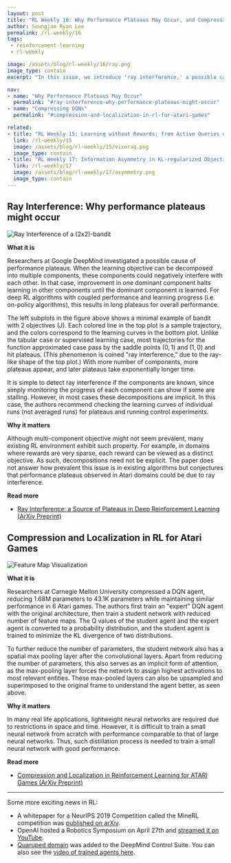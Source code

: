 ```yaml
---
layout: post
title: "RL Weekly 16: Why Performance Plateaus May Occur, and Compressing DQNs"
author: Seungjae Ryan Lee
permalink: /rl-weekly/16
tags:
 - reinforcement-learning
 - rl-weekly

image: /assets/blog/rl-weekly/16/ray.png
image_type: contain
excerpt: "In this issue, we introduce 'ray interference,' a possible cause of performance plateaus in deep reinforcement learning conjectured by Google DeepMind. We also introduce a network distillation method proposed by researchers at Carnegie Mellon University."

nav:
- name: "Why Performance Plateaus May Occur"
  permalink: "#ray-interference-why-performance-plateaus-might-occur"
- name: "Compressing DQNs"
  permalink: "#compression-and-localization-in-rl-for-atari-games"

related:
- title: "RL Weekly 15: Learning without Rewards: from Active Queries or Suboptimal Demonstrations"
  link: /rl-weekly/15
  image: /assets/blog/rl-weekly/15/viceraq.png
  image_type: contain
- title: "RL Weekly 17: Information Asymmetry in KL-regularized Objective, Real-world Challenges to RL, and Fast and Slow RL"
  link: /rl-weekly/17
  image: /assets/blog/rl-weekly/17/asymmetry.png
  image_type: contain
---
```



## Ray Interference: Why performance plateaus might occur

<div class="w100" style="margin: 10px auto;">
  <img src="{{ absolute_url }}/assets/blog/rl-weekly/16/ray.png" alt="Ray Interference of a (2x2)-bandit">
</div>

**What it is**

Researchers at Google DeepMind investigated a possible cause of performance plateaus. When the learning objective can be decomposed into multiple components, these components could negatively interfere with each other. In that case, improvement in one dominant component halts learning in other components until the dominant component is learned. For deep RL algorithms with coupled performance and learning progress (i.e. on-policy algorithms), this results in long plateaus for overall performance.

The left subplots in the figure above shows a minimal example of bandit with 2 objectives (J). Each colored line in the top plot is a sample trajectory, and the colors correspond to the learning curves in the bottom plot. Unlike the tabular case or supervised learning case, most trajectories for the function approximated case pass by the saddle points $(0, 1)$ and $(1, 0)$ and hit plateaus. (This phenomenon is coined "ray interference," due to the ray-like shape of the top plot.) With more number of components, more plateaus appear, and later plateaus take exponentially longer time.

It is simple to detect ray interference if the components are known, since simply monitoring the progress of each component can show if some are stalling. However, in most cases these decompositions are implicit. In this case, the authors recommend checking the learning curves of individual runs (not averaged runs) for plateaus and running control experiments.

**Why it matters**

Although multi-component objective might not seem prevalent, many existing RL environment exhibit such property. For example, in domains where rewards are very sparse, each reward can be viewed as a distinct objective. As such, decompositions need not be explicit. The paper does not answer how prevalent this issue is in existing algorithms but conjectures that performance plateaus observed in Atari domains could be due to ray interference.

**Read more**

- [Ray Interference: a Source of Plateaus in Deep Reinforcement Learning (ArXiv Preprint)](https://arxiv.org/abs/1904.11455)



## Compression and Localization in RL for Atari Games

<div class="w60" style="margin: 10px auto;">
  <img src="{{ absolute_url }}/assets/blog/rl-weekly/16/visualization.png" alt="Feature Map Visualization">
</div>

**What it is**

Researchers at Carnegie Mellon University compressed a DQN agent, reducing 1.68M parameters to 43.1K parameters while maintaining similar performance in 6 Atari games. The authors first train an "expert" DQN agent with the original architecture, then train a student network with reduced number of feature maps. The Q values of the student agent and the expert agent is converted to a probability distribution, and the student agent is trained to minimize the KL divergence of two distributions.

To further reduce the number of parameters, the student network also has a spatial max pooling layer after the convolutional layers. Apart from reducing the number of parameters, this also serves as an implicit form of attention, as the max-pooling layer forces the network to assign highest activations to most relevant entities. These max-pooled layers can also be upsampled and superimposed to the original frame to understand the agent better, as seen above.

**Why it matters**

In many real life applications, lightweight neural networks are required due to restrictions in space and time. However, it is difficult to train a small neural network from scratch with performance comparable to that of large neural networks. Thus, such distillation process is needed to train a small neural network with good performance.

**Read more**

- [Compression and Localization in Reinforcement Learning for ATARI Games (ArXiv Preprint)](https://arxiv.org/abs/1904.09489)

---

Some more exciting news in RL:

- A whitepaper for a NeurIPS 2019 Competition called the MineRL competition was [published on arXiv](https://arxiv.org/abs/1904.10079).
- OpenAI hosted a Robotics Symposium on April 27th and [streamed it on YouTube](https://www.youtube.com/watch?v=WRsxoVB8Yng).
- [Quaruped domain](https://github.com/deepmind/dm_control/blob/master/dm_control/suite/quadruped.py) was added to the DeepMind Control Suite. You can also see the [video of trained agents here](https://www.youtube.com/watch?v=RhRLjbb7pBE).
